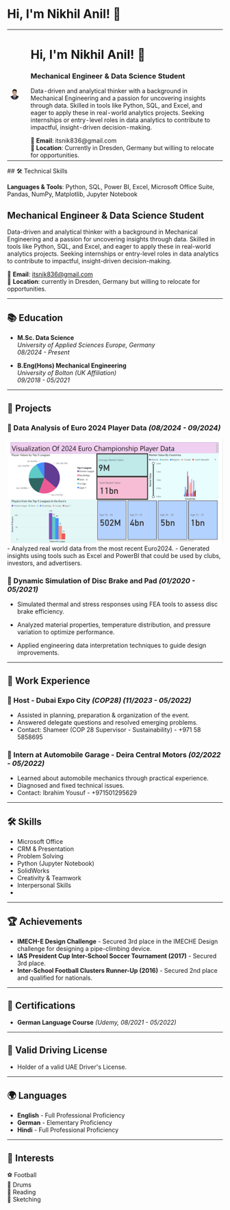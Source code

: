 # Hi, I'm Nikhil Anil! 👋
<table>
  <tr>
    <td>
      <img src="assests.img/nikpic.jpg" alt="Nikhil Anil" width="150" style="border-radius: 50%;" />
    </td>
    <td style="padding-left: 20px;">
      <h1>Hi, I'm Nikhil Anil! 👋</h1>
      <h3>Mechanical Engineer & Data Science Student</h3>
      <p>
        Data-driven and analytical thinker with a background in Mechanical Engineering and a passion for uncovering insights through data. Skilled in tools like Python, SQL, and Excel, and eager to apply these in real-world analytics projects. Seeking internships or entry-level roles in data analytics to contribute to impactful, insight-driven decision-making.
      </p>
      📧 <strong>Email</strong>: itsnik836@gmail.com<br>
      📍 <strong>Location</strong>: Currently in Dresden, Germany but willing to relocate for opportunities.
    </td>
  </tr>
</table>
## 🛠️ Technical Skills

**Languages & Tools**: Python, SQL, Power BI, Excel, Microsoft Office Suite, Pandas, NumPy, Matplotlib, Jupyter Notebook

## Mechanical Engineer & Data Science Student

Data-driven and analytical thinker with a background in Mechanical Engineering and a passion for uncovering insights through data. Skilled in tools like Python, SQL, and Excel, and eager to apply these in real-world analytics projects. Seeking internships or entry-level roles in data analytics to contribute to impactful, insight-driven decision-making.

📧 **Email**: itsnik836@gmail.com  
📍 **Location**: currently in Dresden, Germany but willing to relocate for opportunities. 

---

## 📚 Education

- **M.Sc. Data Science**  
  *University of Applied Sciences Europe, Germany*  
  *08/2024 - Present*
  
- **B.Eng(Hons) Mechanical Engineering**  
  *University of Bolton (UK Affiliation)*  
  *09/2018 - 05/2021*

---

## 🚀 Projects

### 🔹 Data Analysis of Euro 2024 Player Data *(08/2024 - 09/2024)*
<img src="assests.img/dssvisualization.png" alt="Euro 2024 Visualization" width="600"/>
- Analyzed real world data from the most recent Euro2024.
- Generated insights using tools such as Excel and PowerBI that could be used by clubs, investors, and advertisers.

### 🔹 Dynamic Simulation of Disc Brake and Pad *(01/2020 - 05/2021)*
- Simulated thermal and stress responses using FEA tools to assess disc brake efficiency.

- Analyzed material properties, temperature distribution, and pressure variation to optimize performance.

- Applied engineering data interpretation techniques to guide design improvements.

---

## 💼 Work Experience

### 🔹 Host - Dubai Expo City *(COP28)* *(11/2023 - 05/2022)*
- Assisted in planning, preparation & organization of the event.
- Answered delegate questions and resolved emerging problems.
- Contact: Shameer (COP 28 Supervisor - Sustainability) - +971 58 5858695

### 🔹 Intern at Automobile Garage - Deira Central Motors *(02/2022 - 05/2022)*
- Learned about automobile mechanics through practical experience.
- Diagnosed and fixed technical issues.
- Contact: Ibrahim Yousuf - +971501295629

---

## 🛠 Skills

- Microsoft Office  
- CRM & Presentation  
- Problem Solving  
- Python (Jupyter Notebook)  
- SolidWorks  
- Creativity & Teamwork  
- Interpersonal Skills
- 

---

## 🏆 Achievements

- **IMECH-E Design Challenge** - Secured 3rd place in the IMECHE Design challenge for designing a pipe-climbing device.
- **IAS President Cup Inter-School Soccer Tournament (2017)** - Secured 3rd place.
- **Inter-School Football Clusters Runner-Up (2016)** - Secured 2nd place and qualified for nationals.

---

## 📜 Certifications

- **German Language Course** *(Udemy, 08/2021 - 05/2022)*

---

## 🚗 Valid Driving License

- Holder of a valid UAE Driver's License.

---

## 🌍 Languages

- **English** - Full Professional Proficiency
- **German** - Elementary Proficiency
- **Hindi** - Full Professional Proficiency

---

## 🎯 Interests

⚽ Football  
🥁 Drums  
📖 Reading  
🎨 Sketching  

